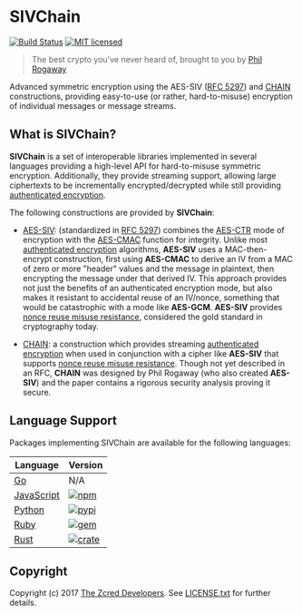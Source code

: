 # SIVChain

[![Build Status][build-image]][build-link]
[![MIT licensed][license-image]][license-link]

[build-image]: https://secure.travis-ci.org/zcred/sivchain.svg?branch=master
[build-link]: http://travis-ci.org/zcred/sivchain
[license-image]: https://img.shields.io/badge/license-MIT-blue.svg
[license-link]: https://github.com/zcred/sivchain/blob/master/LICENSE.txt

> The best crypto you've never heard of, brought to you by [Phil Rogaway]

Advanced symmetric encryption using the AES-SIV ([RFC 5297]) and [CHAIN] constructions,
providing easy-to-use (or rather, hard-to-misuse) encryption of individual
messages or message streams.

[Phil Rogaway]: https://en.wikipedia.org/wiki/Phillip_Rogaway
[RFC 5297]: https://tools.ietf.org/html/rfc5297
[CHAIN]: http://web.cs.ucdavis.edu/~rogaway/papers/oae.pdf

## What is SIVChain?

**SIVChain** is a set of interoperable libraries implemented in several
languages providing a high-level API for hard-to-misuse symmetric encryption.
Additionally, they provide streaming support, allowing large ciphertexts
to be incrementally encrypted/decrypted while still providing
[authenticated encryption].

The following constructions are provided by **SIVChain**:

* [AES-SIV]: (standardized in [RFC 5297]) combines the [AES-CTR] mode of
  encryption with the [AES-CMAC] function for integrity. Unlike most
  [authenticated encryption] algorithms, **AES-SIV** uses a
  MAC-then-encrypt construction, first using **AES-CMAC** to derive an
  IV from a MAC of zero or more "header" values and the message in
  plaintext, then encrypting the message under that derived IV.
  This approach provides not just the benefits of an authenticated
  encryption mode, but also makes it resistant to accidental reuse
  of an IV/nonce, something that would be catastrophic with a mode
  like **AES-GCM**. **AES-SIV** provides [nonce reuse misuse resistance],
  considered the gold standard in cryptography today.
 
 * [CHAIN]: a construction which provides streaming [authenticated encryption]
   when used in conjunction with a cipher like **AES-SIV** that supports
   [nonce reuse misuse resistance]. Though not yet described in an RFC,
   **CHAIN** was designed by Phil Rogaway (who also created **AES-SIV**)
   and the paper contains a rigorous security analysis proving it secure.

[authenticated encryption]: https://en.wikipedia.org/wiki/Authenticated_encryption
[AES-SIV]: https://www.iacr.org/archive/eurocrypt2006/40040377/40040377.pdf
[AES-CTR]: https://en.wikipedia.org/wiki/Block_cipher_mode_of_operation#Counter_.28CTR.29
[AES-CMAC]: https://en.wikipedia.org/wiki/One-key_MAC
[nonce reuse misuse resistance]: https://www.lvh.io/posts/nonce-misuse-resistance-101.html

## Language Support

Packages implementing SIVChain are available for the following languages:

| Language               | Version                              |
|------------------------|--------------------------------------|
| [Go][go-link]          | N/A                                  |
| [JavaScript][npm-link] | [![npm][npm-shield]][npm-link]       |
| [Python][pypi-link]    | [![pypi][pypi-shield]][pypi-link]    |
| [Ruby][gem-link]       | [![gem][gem-shield]][gem-link]       |
| [Rust][crate-link]     | [![crate][crate-shield]][crate-link] |

[go-link]: https://github.com/zcred/sivchain/tree/master/go
[npm-shield]: https://img.shields.io/npm/v/sivchain.svg
[npm-link]: https://www.npmjs.com/package/sivchain
[pypi-shield]: https://img.shields.io/pypi/v/sivchain.svg
[pypi-link]: https://pypi.python.org/pypi/sivchain/
[gem-shield]: https://badge.fury.io/rb/sivchain.svg
[gem-link]: https://rubygems.org/gems/sivchain
[crate-shield]: https://img.shields.io/crates/v/sivchain.svg
[crate-link]: https://crates.io/crates/sivchain

## Copyright

Copyright (c) 2017 [The Zcred Developers][AUTHORS].
See [LICENSE.txt] for further details.

[AUTHORS]: https://github.com/zcred/zcred/blob/master/AUTHORS.md
[LICENSE.txt]: https://github.com/zcred/sivchain/blob/master/LICENSE.txt
